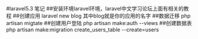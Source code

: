 #laravel5.3 笔记
##安装环境laravel环境，laravel中文学习论坛上面有相关的教程
##创建应用
    laravel new blog
其中blog就是你的应用的名字
##数据迁移
    php artisan migtate
##创建用户登陆
    php artisan make:auth --views
##创建数据表
    php artisan make:migration create_users_table --create=users  


